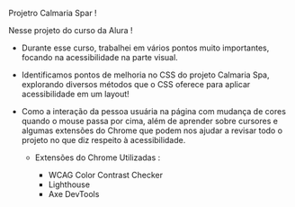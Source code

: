Projetro Calmaria Spar  !

Nesse projeto do curso da Alura !

 - Durante esse curso, trabalhei em vários pontos muito importantes, focando na acessibilidade na parte visual.

- Identificamos pontos de melhoria no CSS do projeto Calmaria Spa, explorando diversos métodos que o CSS oferece para aplicar acessibilidade em um layout!

- Como a interação da pessoa usuária na página com mudança de cores quando o mouse passa por cima, além de aprender sobre cursores e algumas extensões
  do Chrome que podem nos ajudar a revisar todo o projeto no que diz respeito à acessibilidade.

  - Extensões do Chrome Utilizadas :

    - WCAG Color Contrast Checker
    - Lighthouse
    - Axe DevTools
